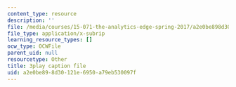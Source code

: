 ```yaml
---
content_type: resource
description: ''
file: /media/courses/15-071-the-analytics-edge-spring-2017/a2e0be898d30121e6950a79eb530097f_S0g0ad4zX7A.srt
file_type: application/x-subrip
learning_resource_types: []
ocw_type: OCWFile
parent_uid: null
resourcetype: Other
title: 3play caption file
uid: a2e0be89-8d30-121e-6950-a79eb530097f
---
```

